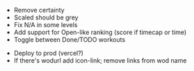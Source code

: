 + Remove certainty
+ Scaled should be grey
+ Fix N/A in some levels
+ Add support for Open-like ranking (score if timecap or time)
+ Toggle between Done/TODO workouts

- Deploy to prod (vercel?)
- If there's wodurl add icon-link; remove links from wod name